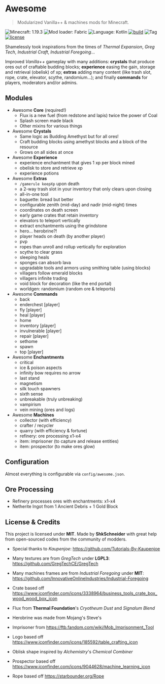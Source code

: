 # Awesome

> Modularized Vanilla++ & machines mods for Minecraft.

![Minecraft: 1.19.3](https://img.shields.io/badge/minecraft-1.19.3-637f40?style=for-the-badge)
![Mod loader: Fabric](https://img.shields.io/badge/modloader-fabric-926c4d?style=for-the-badge)
![Language: Kotlin](https://img.shields.io/badge/language-kotlin-a97bff?style=for-the-badge)
[![build](https://img.shields.io/github/actions/workflow/status/shkschneider/mc_awesome/build.yml?branch=main&style=for-the-badge)](https://github.com/shkschneider/mc_awesome/actions/workflows/build.yml)
![Tag](https://img.shields.io/github/v/tag/shkschneider/mc_awesome?style=for-the-badge)
[![license](https://img.shields.io/github/license/shkschneider/mc_awesome?style=for-the-badge)](https://github.com/shkschneider/mc_awesome/LICENSE)

Shamelessly took inspirations from the times of *Thermal Expansion*, *Greg Tech*, *Industrial Craft*, *Industrial Foregoing*...

Improved *Vanilla++* gameplay with many additions:
**crystals** that produce ores out of craftable budding blocks;
**experience** easing the gain, storage and retrieval (obelisk) of xp;
**extras** adding many content (like trash slot, rope, crate, elevator, scythe, randomium...);
and finally **commands** for players, moderators and/or admins.

## Modules

- Awesome **Core** (required!)
  - Flux is a new fuel (from redstone and lapis) twice the power of Coal
  - Splash screen made black
  - Other mixins for various things
- Awesome **Crystals**
  - Same logic as Budding Amethyst but for all ores!
  - Craft budding blocks using amethyst blocks and a block of the resource
  - Grows on all sides at once
- Awesome **Experience**
  - experience enchantment that gives 1 xp per block mined
  - obelisk to store and retrieve xp
  - experience potions
- Awesome **Extras**
  - `/gamerule keepXp` upon death
  - a 2-way trash slot in your inventory that only clears upon closing
  - all-in-one tool
  - baguette: bread but better
  - configurable zenith (mid-day) and nadir (mid-night) times
  - coordinates on death screen
  - early game crates that retain inventory
  - elevators to teleport vertically
  - extract enchantments using the grindstone
  - hero... herobrine?!
  - player heads on death (by another player)
  - pvp
  - ropes than unroll and rollup vertically for exploration
  - scythe to clear grass
  - sleeping heals
  - sponges can absorb lava
  - upgradable tools and armors using smithing table (using blocks)
  - villagers follow emerald blocks
  - villagers infinite trading
  - void block for decoration (like the end portal)
  - worldgen: randomium (random ore & teleports)
- Awesome **Commands**
  - back
  - enderchest [player]
  - fly [player]
  - heal [player]
  - home
  - inventory [player]
  - invulnerable [player]
  - repair [player]
  - sethome
  - spawn
  - top [player]
- Awesome **Enchantments**
  - critical
  - ice & poison aspects
  - infinity bow requires no arrow
  - last stand
  - magnetism
  - silk touch spawners
  - sixth sense
  - unbreakable (truly unbreaking)
  - vampirism
  - vein mining (ores and logs)
- Awesome **Machines**
  - collector (with efficiency)
  - crafter / recycler
  - quarry (with efficiency & fortune)
  - refinery: ore processing x1-x4
  - item: imprisoner (to capture and release entities)
  - item: prospector (to make ores glow)

## Configuration

Almost everything is configurable via `config/awesome.json`.

## Ore Processing

- Refinery processes ores with enchantments: x1-x4
- Netherite Ingot from 1 Ancient Debris + 1 Gold Block

## License & Credits

This project is licensed under **MIT**.
Made by **ShkSchneider** with great help from open-sourced codes from the community of modders.

- Special thanks to *Kaupenjoe*: https://github.com/Tutorials-By-Kaupenjoe
- Many textures are from *GregTech* under **LGPL3**: https://github.com/GregTechCE/GregTech
- Many machines frames are from *Industrial Foregoing* under **MIT**: https://github.com/InnovativeOnlineIndustries/Industrial-Foregoing

- Crate based off https://www.iconfinder.com/icons/3338964/business_tools_crate_box_wood_wood_box_icon
- Flux from **Thermal Foundation**'s *Cryotheum Dust* and *Signalum Blend*
- Herobrine was made from Mojang's Steve's
- Imprisoner from https://ftb.fandom.com/wiki/Mob_Imprisonment_Tool
- Logo based off https://www.iconfinder.com/icons/185592/table_crafting_icon
- Oblisk shape inspired by *Alchemistry*'s *Chemical Combiner*
- Prospector based off https://www.iconfinder.com/icons/9044628/machine_learning_icon
- Rope based off https://starbounder.org/Rope
